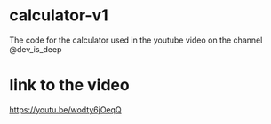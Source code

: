 # calculator-v1
The code for the calculator used in the youtube video on the channel @dev_is_deep

# link to the video
https://youtu.be/wodty6jOeqQ
